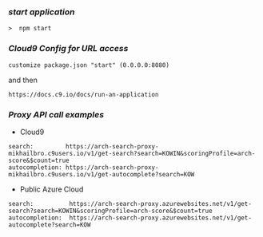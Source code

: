 ### _start application_
```
>  npm start
```

### _Cloud9 Config for URL access_
```
customize package.json "start" (0.0.0.0:8080)
```
and then
```
https://docs.c9.io/docs/run-an-application
```

### _Proxy API call examples_
* Cloud9
```
search:         https://arch-search-proxy-mikhailbro.c9users.io/v1/get-search?search=KOWIN&scoringProfile=arch-score&$count=true
autocompletion: https://arch-search-proxy-mikhailbro.c9users.io/v1/get-autocomplete?search=KOW
```
* Public Azure Cloud
```
search:          https://arch-search-proxy.azurewebsites.net/v1/get-search?search=KOWIN&scoringProfile=arch-score&$count=true
autocompletion:  https://arch-search-proxy.azurewebsites.net/v1/get-autocomplete?search=KOW
```